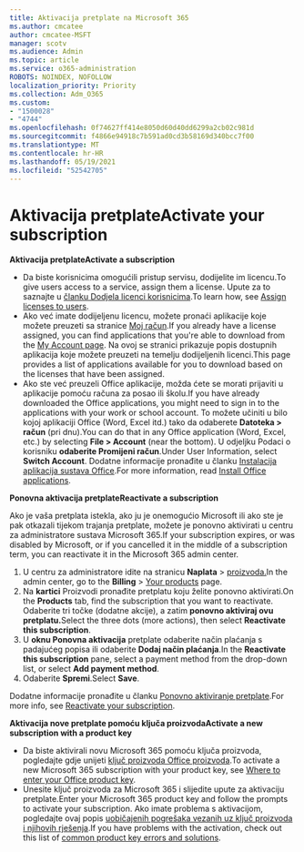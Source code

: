 ```yaml
---
title: Aktivacija pretplate na Microsoft 365
ms.author: cmcatee
author: cmcatee-MSFT
manager: scotv
ms.audience: Admin
ms.topic: article
ms.service: o365-administration
ROBOTS: NOINDEX, NOFOLLOW
localization_priority: Priority
ms.collection: Adm_O365
ms.custom:
- "1500028"
- "4744"
ms.openlocfilehash: 0f74627ff414e8050d60d40dd6299a2cb02c981d
ms.sourcegitcommit: f4866e94918c7b591ad0cd3b58169d340bcc7f00
ms.translationtype: MT
ms.contentlocale: hr-HR
ms.lasthandoff: 05/19/2021
ms.locfileid: "52542705"
---
```

# <a name="activate-your-subscription"></a><span data-ttu-id="075bd-102">Aktivacija pretplate</span><span class="sxs-lookup"><span data-stu-id="075bd-102">Activate your subscription</span></span>

<span data-ttu-id="075bd-103">**Aktivacija pretplate**</span><span class="sxs-lookup"><span data-stu-id="075bd-103">**Activate a subscription**</span></span>

- <span data-ttu-id="075bd-104">Da biste korisnicima omogućili pristup servisu, dodijelite im licencu.</span><span class="sxs-lookup"><span data-stu-id="075bd-104">To give users access to a service, assign them a license.</span></span> <span data-ttu-id="075bd-105">Upute za to saznajte u [članku Dodjela licenci korisnicima](/microsoft-365/admin/manage/assign-licenses-to-users).</span><span class="sxs-lookup"><span data-stu-id="075bd-105">To learn how, see [Assign licenses to users](/microsoft-365/admin/manage/assign-licenses-to-users).</span></span>
- <span data-ttu-id="075bd-106">Ako već imate dodijeljenu licencu, možete pronaći aplikacije koje možete preuzeti sa stranice [Moj račun](https://portal.office.com/account/#installs).</span><span class="sxs-lookup"><span data-stu-id="075bd-106">If you already have a license assigned, you can find applications that you're able to download from the [My Account page](https://portal.office.com/account/#installs).</span></span> <span data-ttu-id="075bd-107">Na ovoj se stranici prikazuje popis dostupnih aplikacija koje možete preuzeti na temelju dodijeljenih licenci.</span><span class="sxs-lookup"><span data-stu-id="075bd-107">This page provides a list of applications available for you to download based on the licenses that have been assigned.</span></span>
- <span data-ttu-id="075bd-108">Ako ste već preuzeli Office aplikacije, možda ćete se morati prijaviti u aplikacije pomoću računa za posao ili školu.</span><span class="sxs-lookup"><span data-stu-id="075bd-108">If you have already downloaded the Office applications, you might need to sign in to the applications with your work or school account.</span></span> <span data-ttu-id="075bd-109">To možete učiniti u bilo kojoj aplikaciji Office (Word, Excel itd.) tako da odaberete **Datoteka > račun** (pri dnu).</span><span class="sxs-lookup"><span data-stu-id="075bd-109">You can do that in any Office application (Word, Excel, etc.) by selecting **File > Account** (near the bottom).</span></span> <span data-ttu-id="075bd-110">U odjeljku Podaci o korisniku **odaberite Promijeni račun**.</span><span class="sxs-lookup"><span data-stu-id="075bd-110">Under User Information, select **Switch Account**.</span></span> <span data-ttu-id="075bd-111">Dodatne informacije pronađite u članku [Instalacija aplikacija sustava Office](/microsoft-365/admin/setup/install-applications).</span><span class="sxs-lookup"><span data-stu-id="075bd-111">For more information, read [Install Office applications](/microsoft-365/admin/setup/install-applications).</span></span>

<span data-ttu-id="075bd-112">**Ponovna aktivacija pretplate**</span><span class="sxs-lookup"><span data-stu-id="075bd-112">**Reactivate a subscription**</span></span>

<span data-ttu-id="075bd-113">Ako je vaša pretplata istekla, ako ju je onemogućio Microsoft ili ako ste je pak otkazali tijekom trajanja pretplate, možete je ponovno aktivirati u centru za administratore sustava Microsoft 365.</span><span class="sxs-lookup"><span data-stu-id="075bd-113">If your subscription expires, or was disabled by Microsoft, or if you cancelled it in the middle of a subscription term, you can reactivate it in the Microsoft 365 admin center.</span></span>

1. <span data-ttu-id="075bd-114">U centru za administratore idite na stranicu **Naplata**  >  [proizvoda.](https://go.microsoft.com/fwlink/p/?linkid=842054)</span><span class="sxs-lookup"><span data-stu-id="075bd-114">In the admin center, go to the **Billing** > [Your products](https://go.microsoft.com/fwlink/p/?linkid=842054) page.</span></span>
2. <span data-ttu-id="075bd-115">Na **kartici** Proizvodi pronađite pretplatu koju želite ponovno aktivirati.</span><span class="sxs-lookup"><span data-stu-id="075bd-115">On the **Products** tab, find the subscription that you want to reactivate.</span></span> <span data-ttu-id="075bd-116">Odaberite tri točke (dodatne akcije), a zatim **ponovno aktiviraj ovu pretplatu.**</span><span class="sxs-lookup"><span data-stu-id="075bd-116">Select the three dots (more actions), then select **Reactivate this subscription**.</span></span>
3. <span data-ttu-id="075bd-117">U **oknu Ponovna aktivacija** pretplate odaberite način plaćanja s padajućeg popisa ili odaberite **Dodaj način plaćanja**.</span><span class="sxs-lookup"><span data-stu-id="075bd-117">In the **Reactivate this subscription** pane, select a payment method from the drop-down list, or select **Add payment method**.</span></span>
4. <span data-ttu-id="075bd-118">Odaberite **Spremi**.</span><span class="sxs-lookup"><span data-stu-id="075bd-118">Select **Save**.</span></span>

<span data-ttu-id="075bd-119">Dodatne informacije pronađite u članku [Ponovno aktiviranje pretplate](/microsoft-365/commerce/subscriptions/reactivate-your-subscription).</span><span class="sxs-lookup"><span data-stu-id="075bd-119">For more info, see [Reactivate your subscription](/microsoft-365/commerce/subscriptions/reactivate-your-subscription).</span></span>

<span data-ttu-id="075bd-120">**Aktivacija nove pretplate pomoću ključa proizvoda**</span><span class="sxs-lookup"><span data-stu-id="075bd-120">**Activate a new subscription with a product key**</span></span>

- <span data-ttu-id="075bd-121">Da biste aktivirali novu Microsoft 365 pomoću ključa proizvoda, pogledajte gdje unijeti [ključ proizvoda Office proizvoda](https://support.office.com/article/where-to-enter-your-office-product-key-0a82e5ae-739e-4b92-a6f4-2ec780c185db).</span><span class="sxs-lookup"><span data-stu-id="075bd-121">To activate a new Microsoft 365 subscription with your product key, see [Where to enter your Office product key](https://support.office.com/article/where-to-enter-your-office-product-key-0a82e5ae-739e-4b92-a6f4-2ec780c185db).</span></span>
- <span data-ttu-id="075bd-122">Unesite ključ proizvoda za Microsoft 365 i slijedite upute za aktivaciju pretplate.</span><span class="sxs-lookup"><span data-stu-id="075bd-122">Enter your Microsoft 365 product key and follow the prompts to activate your subscription.</span></span> <span data-ttu-id="075bd-123">Ako imate problema s aktivacijom, pogledajte ovaj popis [uobičajenih pogrešaka vezanih uz ključ proizvoda i njihovih rješenja](/microsoft-365/commerce/product-key-errors-and-solutions).</span><span class="sxs-lookup"><span data-stu-id="075bd-123">If you have problems with the activation, check out this list of [common product key errors and solutions](/microsoft-365/commerce/product-key-errors-and-solutions).</span></span>